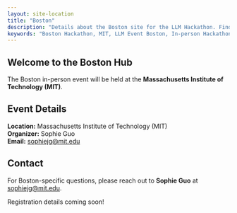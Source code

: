 ```yaml
---
layout: site-location
title: "Boston"
description: "Details about the Boston site for the LLM Hackathon. Find venue information, local schedule, and specific instructions for participants in Boston."
keywords: "Boston Hackathon, MIT, LLM Event Boston, In-person Hackathon Site"
---
```


## Welcome to the Boston Hub

The Boston in-person event will be held at the **Massachusetts Institute of Technology (MIT)**.

## Event Details

**Location:** Massachusetts Institute of Technology (MIT)  
**Organizer:** Sophie Guo  
**Email:** [sophiejg@mit.edu](mailto:sophiejg@mit.edu)

## Contact

For Boston-specific questions, please reach out to **Sophie Guo** at [sophiejg@mit.edu](mailto:sophiejg@mit.edu).

Registration details coming soon!